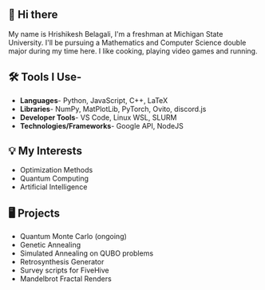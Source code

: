## 👋 Hi there 
My name is Hrishikesh Belagali, I'm a freshman at Michigan State University. I'll be pursuing a Mathematics and Computer Science double major during my time here. I like cooking, playing video games and running.

## 🛠️ Tools I Use- 
- **Languages**- Python, JavaScript, C++, LaTeX
- **Libraries**- NumPy, MatPlotLib, PyTorch, Ovito, discord.js
- **Developer Tools**- VS Code, Linux WSL, SLURM 
- **Technologies/Frameworks**- Google API, NodeJS 

## 💡 My Interests 
- Optimization Methods
- Quantum Computing
- Artificial Intelligence

## 🖥️ Projects 
- Quantum Monte Carlo (ongoing)
- Genetic Annealing
- Simulated Annealing on QUBO problems
- Retrosynthesis Generator
- Survey scripts for FiveHive
- Mandelbrot Fractal Renders
<!--
**lonelyneutrin0/lonelyneutrin0** is a ✨ _special_ ✨ repository because its `README.md` (this file) appears on your GitHub profile.

Here are some ideas to get you started:

- 🔭 I’m currently working on ...
- 🌱 I’m currently learning ...
- 👯 I’m looking to collaborate on ...
- 🤔 I’m looking for help with ...
- 💬 Ask me about ...
- 📫 How to reach me: ...
- 😄 Pronouns: ...
- ⚡ Fun fact: ...
-->

